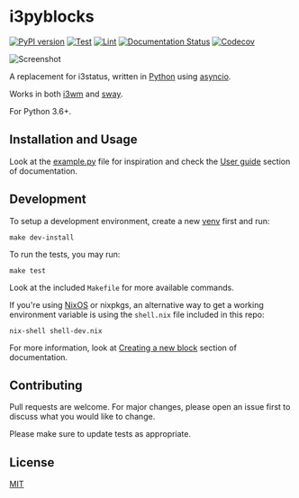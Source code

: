 # i3pyblocks

[![PyPI version](https://badge.fury.io/py/i3pyblocks.svg)](https://badge.fury.io/py/i3pyblocks)
[![Test](https://github.com/thiagokokada/i3pyblocks/workflows/Test/badge.svg)](https://github.com/thiagokokada/i3pyblocks/actions)
[![Lint](https://github.com/thiagokokada/i3pyblocks/workflows/Lint/badge.svg)](https://github.com/thiagokokada/i3pyblocks/actions)
[![Documentation Status](https://readthedocs.org/projects/i3pyblocks/badge/?version=latest)](https://i3pyblocks.readthedocs.io/en/latest/?badge=latest)
[![Codecov](https://codecov.io/gh/thiagokokada/i3pyblocks/branch/master/graph/badge.svg)](https://codecov.io/gh/thiagokokada/i3pyblocks)

![Screenshot](https://raw.github.com/thiagokokada/i3pyblocks/master/docs/_static/screenshot.png)

A replacement for i3status, written in [Python][python] using [asyncio][asyncio].

Works in both [i3wm][i3wm] and [sway][sway].

For Python 3.6+.

## Installation and Usage

Look at the [example.py][example.py] file for inspiration and check the
[User guide][user-guide] section of documentation.

## Development

To setup a development environment, create a new [venv][venv] first and run:

```shell
make dev-install
```

To run the tests, you may run:

```shell
make test
```

Look at the included `Makefile` for more available commands.


If you're using [NixOS][nixos] or nixpkgs, an alternative way to
get a working environment variable is using the `shell.nix` file included in
this repo:

```shell
nix-shell shell-dev.nix
```

For more information, look at [Creating a new block][creating-a-new-block]
section of documentation.

## Contributing

Pull requests are welcome. For major changes, please open an issue first to
discuss what you would like to change.

Please make sure to update tests as appropriate.

## License

[MIT](https://choosealicense.com/licenses/mit/)

[python]: https://www.python.org/
[asyncio]: https://docs.python.org/3/library/asyncio.html
[i3wm]: https://i3wm.org/
[sway]: https://swaywm.org/
[venv]: https://docs.python.org/3/library/venv.html
[user-guide]: https://i3pyblocks.readthedocs.io/en/latest/user-guide.html
[nixos]: https://nixos.org/
[creating-a-new-block]: https://i3pyblocks.readthedocs.io/en/latest/creating-a-new-block.html
[example.py]: https://github.com/thiagokokada/i3pyblocks/blob/master/example.py
